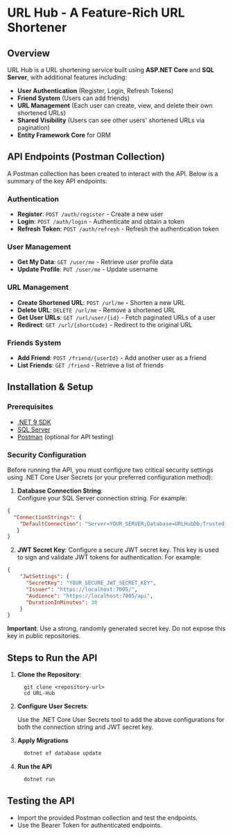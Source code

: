 # URL Hub - A Feature-Rich URL Shortener

## Overview

URL Hub is a URL shortening service built using **ASP.NET Core** and **SQL Server**, with additional features including:
- **User Authentication** (Register, Login, Refresh Tokens)
- **Friend System** (Users can add friends)
- **URL Management** (Each user can create, view, and delete their own shortened URLs)
- **Shared Visibility** (Users can see other users' shortened URLs via pagination)
- **Entity Framework Core** for ORM

## API Endpoints (Postman Collection)

A Postman collection has been created to interact with the API. Below is a summary of the key API endpoints:

### Authentication
- **Register**: `POST /auth/register` - Create a new user
- **Login**: `POST /auth/login` - Authenticate and obtain a token
- **Refresh Token**: `POST /auth/refresh` - Refresh the authentication token

### User Management
- **Get My Data**: `GET /user/me` - Retrieve user profile data
- **Update Profile**: `PUT /user/me` - Update username

### URL Management
- **Create Shortened URL**: `POST /url/me` - Shorten a new URL
- **Delete URL**: `DELETE /url/me` - Remove a shortened URL
- **Get User URLs**: `GET /url/user/{id}` - Fetch paginated URLs of a user
- **Redirect**: `GET /url/{shortCode}` - Redirect to the original URL

### Friends System
- **Add Friend**: `POST /friend/{userId}` - Add another user as a friend
- **List Friends**: `GET /friend` - Retrieve a list of friends

## Installation & Setup

### Prerequisites
- [.NET 9 SDK](https://dotnet.microsoft.com/download)
- [SQL Server](https://www.microsoft.com/en-us/sql-server/sql-server-downloads)
- [Postman](https://www.postman.com/) (optional for API testing)

### Security Configuration

Before running the API, you must configure two critical security settings using .NET Core User Secrets (or your preferred configuration method):

1. **Database Connection String**:  
   Configure your SQL Server connection string. For example:
  ```json
  {
    "ConnectionStrings": {
      "DefaultConnection": "Server=YOUR_SERVER;Database=URLHubDb;Trusted_Connection=True;MultipleActiveResultSets=true"
     }
  }
  ```

2. **JWT Secret Key**:
  Configure a secure JWT secret key. This key is used to sign and validate JWT tokens for authentication. For example:
  ```json
  {
      "JwtSettings": {
        "SecretKey": "YOUR_SECURE_JWT_SECRET_KEY",
        "Issuer": "https://localhost:7005/",
        "Audience": "https://localhost:7005/api",
        "DurationInMinutes": 30
      }
  }
  ```
  **Important**: Use a strong, randomly generated secret key. Do not expose this key in public repositories.

## Steps to Run the API

  1. **Clone the Repository**:
      ```git
        git clone <repository-url>
        cd URL-Hub
      ```

  2. **Configure User Secrets**:
     
      Use the .NET Core User Secrets tool to add the above configurations for both the connection string and JWT secret key.

  3. **Apply Migrations**
      ```sh
        dotnet ef database update
      ```

  4. **Run the API**
      ```sh
        dotnet run
      ```

## Testing the API
- Import the provided Postman collection and test the endpoints.
- Use the Bearer Token for authenticated endpoints.
